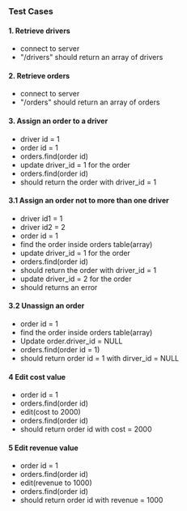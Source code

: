 ### Test Cases

#### 1. Retrieve drivers

- connect to server
- "/drivers" should return an array of drivers

#### 2. Retrieve orders

- connect to server
- "/orders" should return an array of orders

#### 3. Assign an order to a driver

- driver id = 1
- order id = 1
- orders.find(order id) 
- update driver_id = 1 for the order 
- orders.find(order id)
- should return the order with driver_id = 1

#### 3.1 Assign an order not to more than one driver

- driver id1 = 1
- driver id2 = 2
- order id = 1
- find the order inside orders table(array)
- update driver_id = 1 for the order
- orders.find(order id)
- should return the order with driver_id = 1
- update driver_id = 2 for the order
- should returns an error


#### 3.2 Unassign an order

- order id = 1
- find the order inside orders table(array)
- Update order.driver_id = NULL
- orders.find(order id = 1)
- should return order id = 1 with dirver_id = NULL

#### 4 Edit cost value

- order id = 1
- orders.find(order id)
- edit(cost to 2000)
- orders.find(order id)
- should return order id with cost = 2000

#### 5 Edit revenue value

- order id = 1
- orders.find(order id)
- edit(revenue to 1000)
- orders.find(order id)
- should return order id with revenue = 1000

